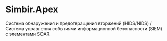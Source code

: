 # Simbir.Apex
Система обнаружения и предотвращения вторжений (HIDS/NIDS) / Система управления событиями информационной безопасности (SIEM) с элементами SOAR.
